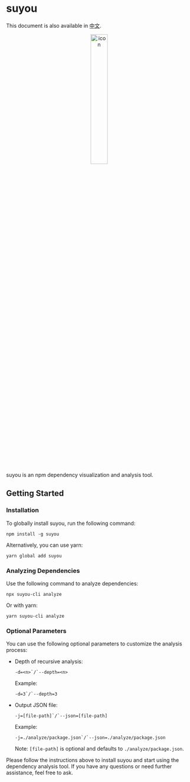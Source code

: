 # suyou

This document is also available in [中文](./README.zh_CN.md).

<p align="center"> <img src="https://s2.loli.net/2023/08/29/Xcb4AKrTDE7gPfk.png" alt="icon" width="30%" /> </p>

suyou is an npm dependency visualization and analysis tool.

## Getting Started

### Installation

To globally install suyou, run the following command:

```shell
npm install -g suyou
```

Alternatively, you can use yarn:

```shell
yarn global add suyou
```

### Analyzing Dependencies

Use the following command to analyze dependencies:

```shell
npx suyou-cli analyze
```

Or with yarn:

```shell
yarn suyou-cli analyze
```

### Optional Parameters

You can use the following optional parameters to customize the analysis process:

-   Depth of recursive analysis:

    ```shell
    -d=<n>`/`--depth=<n>
    ```

    Example:

    ```shell
    -d=3`/`--depth=3
    ```

-   Output JSON file:

    ```shell
    -j=[file-path]`/`--json=[file-path]
    ```

    Example:

    ```shell
    -j=./analyze/package.json`/`--json=./analyze/package.json
    ```

    Note: `[file-path]` is optional and defaults to `./analyze/package.json`.

Please follow the instructions above to install suyou and start using the dependency analysis tool. If you have any questions or need further assistance, feel free to ask.
